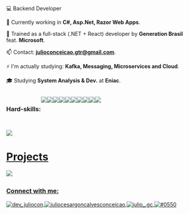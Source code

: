 
  <div class="pitch" align="left">  
  
💻 Backend Developer
  
🌱 Currently working in **C#, Asp.Net, Razor Web Apps**.
  
💙 Trained as a full-stack (.NET + React) developer by **Generation Brasil** feat. **Microsoft**.

📫 Contact: **julioconceicao.gtr@gmail.com**.

⚡ I'm actually studying: **Kafka, Messaging, Microservices and Cloud**.
  
🎓 Studying **System Analysis & Dev.** at **Eniac**.

 </div>
  
  
  ##
  
  <div style=" display: flex" align="left" widht="20px">
<h3 align="left">Hard-skills:</h3>
  
<img src="https://img.shields.io/badge/C%23-239120?style=for-the-badge&logo=c-sharp&logoColor=white"/>
<img src="https://img.shields.io/badge/.NET-5C2D91?style=for-the-badge&logo=.net&logoColor=white"/>   
<img src="https://img.shields.io/badge/TypeScript-007ACC?style=for-the-badge&logo=typescript&logoColor=white"/>
<img src="https://img.shields.io/badge/Microsoft_SQL_Server-CC2927?style=for-the-badge&logo=microsoft-sql-server&logoColor=white"/>
<img src="https://img.shields.io/badge/PostgreSQL-316192?style=for-the-badge&logo=postgresql&logoColor=white"/>
<img src="https://img.shields.io/badge/GIT-E44C30?style=for-the-badge&logo=git&logoColor=white"/> 
<img src="https://img.shields.io/badge/Figma-F24E1E?style=for-the-badge&logo=figma&logoColor=white"/>
<img src="https://img.shields.io/badge/PowerBI-F2C811?style=for-the-badge&logo=Power%20BI&logoColor=white"/>
<img src="https://img.shields.io/badge/VSCode-0078D4?style=for-the-badge&logo=visual%20studio%20code&logoColor=white"/>
<img src="https://img.shields.io/badge/Visual_Studio-5C2D91?style=for-the-badge&logo=visual%20studio&logoColor=white"/>


  </div>
  
  ##

  <div align="left">
  <a href="https://github.com/julioconceicao">
  <img src="https://github-readme-stats.vercel.app/api/top-langs/?username=julioconceicao&theme=react"/>
</div>

<div>
  <h1>Projects</h1>
  <img href="https://github.com/julioconceicao/e-commerce-blazor-app" src="https://img.shields.io/badge/GitHub-100000?style=for-the-badge&logo=github&logoColor=white"/>
</div>
 
 ##
  
<h3 align="left">Connect with me:</h3>
<p align="left">
<a href="https://twitter.com/dev_juliocon" target="blank"><img align="center" src="https://img.shields.io/badge/Twitter-1DA1F2?style=for-the-badge&logo=twitter&logoColor=white" alt="dev_juliocon"/>
<a href="https://linkedin.com/in/juliocesargoncalvesconceicao" target="blank"><img align="center" src="https://img.shields.io/badge/LinkedIn-0077B5?style=for-the-badge&logo=linkedin&logoColor=white" alt="juliocesargoncalvesconceicao"/>
<a href="https://instagram.com/julio_.gc" target="blank"><img align="center" src="https://img.shields.io/badge/Instagram-E4405F?style=for-the-badge&logo=instagram&logoColor=white" alt="julio_.gc"/>
<a href="https://discord.gg/#0550" target="blank"><img align="center" src="https://img.shields.io/badge/Discord-7289DA?style=for-the-badge&logo=discord&logoColor=white" alt="#0550"/>
</p>


  


